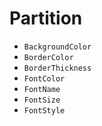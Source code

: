 # Partition

* `BackgroundColor`
* `BorderColor`
* `BorderThickness`
* `FontColor`
* `FontName`
* `FontSize`
* `FontStyle`
